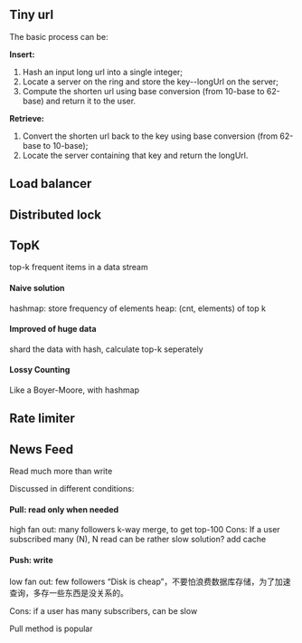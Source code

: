 ## Tiny url
The basic process can be:  

**Insert:**  

1.  Hash an input long url into a single integer;
2.  Locate a server on the ring and store the key--longUrl on the server;
3.  Compute the shorten url using base conversion (from 10-base to 62-base) and return it to the user.

**Retrieve:**  

1.  Convert the shorten url back to the key using base conversion (from 62-base to 10-base);
2.  Locate the server containing that key and return the longUrl.

## Load balancer

## Distributed lock

## TopK
top-k frequent items in a data stream

#### Naive solution
hashmap: store frequency of elements
heap: (cnt, elements) of top k

#### Improved of huge data
shard the data with hash, calculate top-k seperately

#### Lossy Counting
Like a Boyer-Moore, with hashmap

## Rate limiter


## News Feed

Read much more than write

Discussed in different conditions:

#### Pull: read only when needed
high fan out: many followers
k-way merge, to get top-100
Cons: If a user subscribed many (N), N read can be rather slow
solution? add cache

#### Push: write
low fan out: few followers
“Disk is cheap”，不要怕浪费数据库存储，为了加速查询，多存一些东西是没关系的。

Cons: if a user has many subscribers, can be slow


Pull method is popular